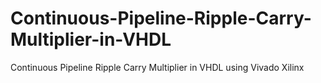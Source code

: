 # Continuous-Pipeline-Ripple-Carry-Multiplier-in-VHDL
Continuous Pipeline Ripple Carry Multiplier in VHDL using Vivado Xilinx 
